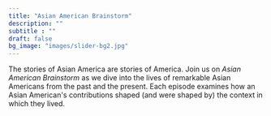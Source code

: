 ```yaml
---
title: "Asian American Brainstorm"
description: ""
subtitle : ""
draft: false
bg_image: "images/slider-bg2.jpg"
---
```


The stories of Asian America are stories of America. Join us on _Asian American Brainstorm_ as we dive into the lives of remarkable Asian Americans from the past and the present. Each episode examines how an Asian American's contributions shaped (and were shaped by) the context in which they lived. 

